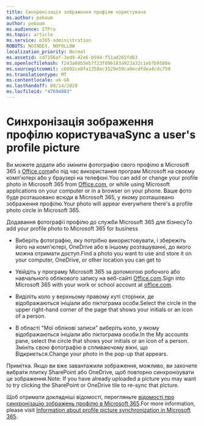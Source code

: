 ```yaml
---
title: Синхронізація зображення профілю користувача
ms.author: pebaum
author: pebaum
ms.audience: ITPro
ms.topic: article
ms.service: o365-administration
ROBOTS: NOINDEX, NOFOLLOW
localization_priority: Normal
ms.assetid: cd7196af-3ed9-42e6-b594-f51ad265fd63
ms.openlocfilehash: f243a68b5eb7f23f096183a923a32c1eb7b9508e
ms.sourcegitcommit: c6692ce0fa1358ec3529e59ca0ecdfdea4cdc759
ms.translationtype: MT
ms.contentlocale: uk-UA
ms.lasthandoff: 09/14/2020
ms.locfileid: "47694803"
---
```

# <a name="sync-a-users-profile-picture"></a><span data-ttu-id="d54ed-102">Синхронізація зображення профілю користувача</span><span class="sxs-lookup"><span data-stu-id="d54ed-102">Sync a user's profile picture</span></span>

<span data-ttu-id="d54ed-103">Ви можете додати або змінити фотографію свого профілю в Microsoft 365 з [Office.com](https://www.office.com)або під час використання програм Microsoft на своєму комп'ютері або у браузері на телефоні.</span><span class="sxs-lookup"><span data-stu-id="d54ed-103">You can add or change your profile photo in Microsoft 365 from [Office.com](https://www.office.com), or while using Microsoft applications on your computer or in a browser on your phone.</span></span> <span data-ttu-id="d54ed-104">Ваше фото буде розташовано всюди в Microsoft 365, у якому розташовано зображення профілю.</span><span class="sxs-lookup"><span data-stu-id="d54ed-104">Your photo will appear everywhere there's a profile photo circle in Microsoft 365.</span></span>

<span data-ttu-id="d54ed-105">Додавання фотографії профілю до служби Microsoft 365 для бізнесу</span><span class="sxs-lookup"><span data-stu-id="d54ed-105">To add your profile photo to Microsoft 365 for business</span></span>

- <span data-ttu-id="d54ed-106">Виберіть фотографію, яку потрібно використовувати, і збережіть його на комп'ютері, OneDrive або в іншому розташуванні, до якого можна отримати доступ.</span><span class="sxs-lookup"><span data-stu-id="d54ed-106">Find a photo you want to use and store it on your computer, OneDrive, or other location you can get to</span></span>

- <span data-ttu-id="d54ed-107">Увійдіть у програму Microsoft 365 за допомогою робочого або навчального облікового запису на веб-сайті [Office.com](https://www.office.com).</span><span class="sxs-lookup"><span data-stu-id="d54ed-107">Sign into Microsoft 365 with your work or school account at [office.com](https://www.office.com).</span></span>

- <span data-ttu-id="d54ed-108">Виділіть коло у верхньому правому куті сторінки, де відображаються ініціали або піктограма особи.</span><span class="sxs-lookup"><span data-stu-id="d54ed-108">Select the circle in the upper right-hand corner of the page that shows your initials or an icon of a person.</span></span>

- <span data-ttu-id="d54ed-109">В області "Мої облікові записи" виберіть коло, у якому відображаються ініціали або піктограма особи.</span><span class="sxs-lookup"><span data-stu-id="d54ed-109">In the My accounts pane, select the circle that shows your initials or an icon of a person.</span></span> <span data-ttu-id="d54ed-110">Змініть свою фотографію в спливаючому вікні, що Відкриється.</span><span class="sxs-lookup"><span data-stu-id="d54ed-110">Change your photo in the pop-up that appears.</span></span>

<span data-ttu-id="d54ed-111">Примітка. Якщо ви вже завантажили зображення, можливо, ви захочете вибрати плитку SharePoint або OneDrive, щоб повторно синхронізувати це зображення.</span><span class="sxs-lookup"><span data-stu-id="d54ed-111">Note: If you have already uploaded a picture you may want to try clicking the SharePoint or OneDrive tile to re-sync that picture.</span></span>

<span data-ttu-id="d54ed-112">Щоб отримати докладніші відомості, перегляньте [відомості про синхронізацію зображень профілю в Microsoft 365](https://support.office.com/article/information-about-profile-picture-synchronization-in-office-365-20594d76-d054-4af4-a660-401133e3d48a).</span><span class="sxs-lookup"><span data-stu-id="d54ed-112">For more information, please visit [Information about profile picture synchronization in Microsoft 365](https://support.office.com/article/information-about-profile-picture-synchronization-in-office-365-20594d76-d054-4af4-a660-401133e3d48a).</span></span>
